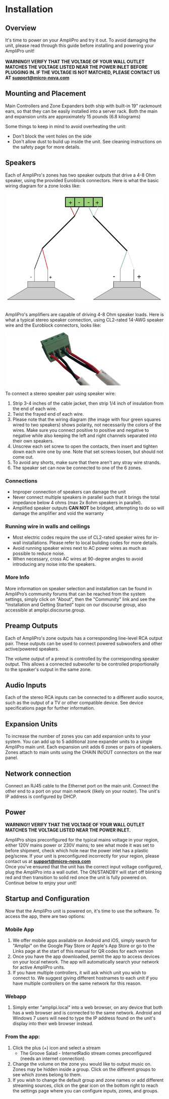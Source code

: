 # Installation
## Overview
It's time to power on your AmpliPro and try it out. To avoid damaging the unit, please read through this guide before installing and powering your AmpliPro unit!
\
\
 **WARNING!! VERIFY THAT THE VOLTAGE OF YOUR WALL OUTLET MATCHES THE VOLTAGE LISTED NEAR THE POWER INLET BEFORE PLUGGING IN. IF THE VOLTAGE IS NOT MATCHED, PLEASE CONTACT US AT support@micro-nova.com**

## Mounting and Placement

Main Controllers and Zone Expanders both ship with built-in 19" rackmount ears, so that they can be easily installed into a server rack.
Both the main and expansion units are approximately 15 pounds (6.8 kilograms)

Some things to keep in mind to avoid overheating the unit:
- Don't block the vent holes on the side
- Don't allow dust to build up inside the unit. See cleaning instructions on the safety page for more details.


## Speakers
Each of AmpliPro's zones has two speaker outputs that drive a 4-8 Ohm speaker, using the provided Euroblock connectors. Here is what the basic wiring diagram for a zone looks like:

![Speaker wiring](imgs/zone_speaker_wiring.png)

AmpliPro's amplifiers are capable of driving 4-8 Ohm speaker loads. Here is what a typical stereo speaker connection, using CL2-rated 14-AWG speaker wire and the Euroblock connectors, looks like:

![Euroblock connector connection](imgs/euroblock_example.jpg)

To connect a stereo speaker pair using speaker wire:

1. Strip 3-4 inches of the cable jacket, then strip 1/4 inch of insulation from the end of each wire.
2. Twist the frayed end of each wire.
3. Please note that the wiring diagram (the image with four green squares wired to two speakers) shows polarity, not necessarily the colors of the wires. Make sure you connect positive to positive and negative to negative while also keeping the left and right channels separated into their own speakers.
4. Unscrew each set screw to open the contacts, then insert and tighten down each wire one by one. Note that set screws loosen, but should not come out.
5. To avoid any shorts, make sure that there aren't any stray wire strands.
6. The speaker set can now be connected to one of the 6 zones.

### Connections
- Improper connection of speakers can damage the unit
- Never connect multiple speakers in parallel such that it brings the total impedance below 4 ohms (max 2x 8ohm speakers in parallel).
- Amplified speaker outputs **CAN NOT** be bridged, attempting to do so will damage the amplifier and void the warranty

### Running wire in walls and ceilings
- Most electric codes require the use of CL2-rated speaker wires for in-wall installations. Please refer to local building codes for more details.
- Avoid running speaker wires next to AC power wires as much as possible to reduce noise.
- When necessary, cross AC wires at 90-degree angles to avoid introducing any noise into the speakers.

### More Info

More information on speaker selection and installation can be found in AmpliPro’s community forums that can be reached from the system settings, simply click on "About", then the "Community" link and see the "Installation and Getting Started" topic on our discourse group, also accessible at amplipi.discourse.group.

## Preamp Outputs
Each of AmpliPro's zone outputs has a corresponding line-level RCA output pair. These outputs can be used to connect powered subwoofers and other active/powered speakers.

The volume output of a preout is controlled by the corresponding speaker output. This allows a connected subwoofer to be controlled proportionally to the speaker's output in the same zone.

## Audio Inputs
Each of the stereo RCA inputs can be connected to a different audio source, such as the output of a TV or other compatible device. See device specifications page for further information.

## Expansion Units
To increase the number of zones you can add expansion units to your system. You can add up to 5 additional zone expander units to a single AmpliPro main unit. Each expansion unit adds 6 zones or pairs of speakers. Zones attach to main units using the CHAIN IN/OUT connectors on the rear panel.

## Network connection
Connect an RJ45 cable to the Ethernet port on the main unit. Connect the other end to a port on your main network (likely on your router). The unit's IP address is configured by DHCP.

## Power
**WARNING!! VERIFY THAT THE VOLTAGE OF YOUR WALL OUTLET MATCHES THE VOLTAGE LISTED NEAR THE POWER INLET.**

AmpliPro ships preconfigured for the typical mains voltage in your region, either 120V mains power or 230V mains; to see what mode it was set to before shipment, check which hole near the power inlet has a plastic peg/screw. If your unit is preconfigured incorrectly for your region, please contact us at **support@micro-nova.com**
\
Once you've ensured that the unit has the correct input voltage configured, plug the AmpliPro into a wall outlet. The ON/STANDBY will start off blinking red and then transition to solid red once the unit is fully powered on. Continue below to enjoy your unit!

## Startup and Configuration
Now that the AmpliPro unit is powered on, it's time to use the software. To access the app, there are two options:

### Mobile App

1. We offer mobile apps available on Android and iOS, simply search for "Amplipi" on the Google Play Store or Apple's App Store or go to the Links page at the start of this manual for QR codes for each version
2. Once you have the app downloaded, permit the app to access devices on your local network. The app will automatically search your network for active AmpliPro units.
3. If you have multiple controllers, it will ask which unit you wish to connect to. We suggest giving different hostnames to each unit if you have multiple controllers on the same network for this reason.

### Webapp

1. Simply enter "amplipi.local" into a web browser, on any device that both has a web browser and is connected to the same network. Android and Windows 7 users will need to type the IP address found on the unit's display into their web browser instead.


### From the app:

1. Click the plus (+) icon and select a stream
    - The Groove Salad - InternetRadio stream comes preconfigured (needs an internet connection).
2. Change the volume on the zone you would like to output music on. Zones may be hidden inside a group. Click on the different groups to see which zones belong to them.
3. If you wish to change the default group and zone names or add different streaming sources, click on the gear icon on the bottom right to reach the settings page where you can configure inputs, zones, and groups.
